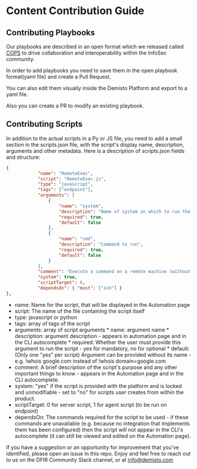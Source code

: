 # Content Contribution Guide

## Contributing Playbooks

Our playbooks are described in an open format which we released called [COPS](https://github.com/demisto/COPS) to drive collaboration and interoperability within the InfoSec community.

In order to add playbooks you need to save them in the open playbook format(yaml file) and create a Pull Request.

You can also edit them visually inside the Demisto Platform and export to a yaml file.

Also you can create a PR to modify an existing playbook.

## Contributing Scripts

In addition to the actual scripts in a Py or JS file, you need to add a small section in the scripts.json file, with the script's display name, description, arguments and other metadata.
Here is a description of scripts.json fields and structure:

``` json
{
            "name": "RemoteExec",
            "script": "RemoteExec.js",
            "type": "javascript",
            "tags": ["endpoint"],
            "arguments": [
                {
                    "name": "system",
                    "description": "Name of system on which to run the command",
                    "required": true,
                    "default": false
                },
                {
                    "name": "cmd",
                    "description": "Command to run",
                    "required": true,
                    "default": false
                }
            ],
            "comment": "Execute a command on a remote machine (without installing a D2 agent)",
            "system": true,
            "scriptTarget": 0,
            "dependsOn": { "must": ["ssh"] }
},
```

* name: Name for the script, that will be displayed in the Automation page
* script: The name of the file containing the script itself
* type: javascript or python
* tags: array of tags of the script
* arguments: array of script arguments
            * name: argument name
            * description: argument description - appears in automation page and in the CLI autocomplete
            * required: Whether the user must provide this argument to run the script - yes for mandatory, no for optional
            * default: (Only one "yes" per script) Argument can be provided without its name - e.g. !whois google.com instead of !whois domain=google.com
* comment: A brief description of the script's purpose and any other important things to know - appears in the Automation page and in the CLI autocomplete.
* system: "yes" if the script is provided with the platform and is locked and unmodifiable - set to "no" for scripts user creates from within the product.
* scriptTarget: 0 for server script, 1 for agent script (to be run on endpoint)
* dependsOn: The commands required for the script to be used - if these commands are unavailable (e.g. because no integration that implements them has been configured) then the script will not appear in the CLI's autocomplete (it can still be viewed and edited on the Automation page).

If you have a suggestion or an opportunity for improvement that you've identified, please open an issue in this repo.
Enjoy and feel free to reach out to us on the DFIR Community Slack channel, or at info@demisto.com
